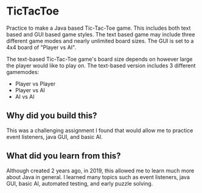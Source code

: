 # TicTacToe
 Practice to make a Java based Tic-Tac-Toe game. This includes both text based and GUI based game styles. The text based game may include three different game modes and nearly unlimited board sizes. The GUI is set to a 4x4 board of "Player vs AI".  
  
The text-based Tic-Tac-Toe game's board size depends on however large the player would like to play on. The text-based version includes 3 different gamemodes:
- Player vs Player
- Player vs AI
- AI vs AI  

## Why did you build this?
This was a challenging assignment I found that would allow me to practice event listeners, java GUI, and basic AI.
 
## What did you learn from this?
Although created 2 years ago, in 2019, this allowed me to learn much more about Java in general. I learned many topics such as event listeners, java GUI, basic AI, automated testing, and early puzzle solving.
